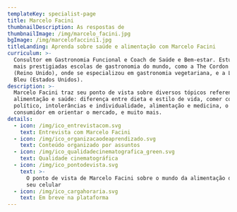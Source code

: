 ```yaml
---
templateKey: specialist-page
title: Marcelo Facini
thumbnailDescription: As respostas de
thumbnailImage: /img/marcelo_facini.jpg
bgImage: /img/marcelofaccini1.jpg
titleLanding: Aprenda sobre saúde e alimentação com Marcelo Facini
curriculum: >-
  Consultor em Gastronomia Funcional e Coach de Saúde e Bem-estar. Estudou nas
  mais prestigiadas escolas de gastronomia do mundo, como a The Cordon Vert
  (Reino Unido), onde se especializou em gastronomia vegetariana, e a Le Cordon
  Bleu (Estados Unidos).
description: >-
  Marcelo Facini traz seu ponto de vista sobre diversos tópicos referentes à
  alimentação e saúde: diferença entre dieta e estilo de vida, comer como um ato
  político, intolerâncias e individualidade, alimentação e medicina, o poder do
  consumidor em orientar o mercado, e muito mais.
details:
  - icon: /img/ico_entrevistacom.svg
    text: Entrevista com Marcelo Facini
  - icon: /img/ico_organizacaodeaprendizado.svg
    text: Conteúdo organizado por assuntos
  - icon: /img/ico_qualidadecinematografica_green.svg
    text: Qualidade cinematográfica
  - icon: /img/ico_pontodevista.svg
    text: >-
      O ponto de vista de Marcelo Facini sobre o mundo da alimentação direto no
      seu celular
  - icon: /img/ico_cargahoraria.svg
    text: Em breve na plataforma
---
```


